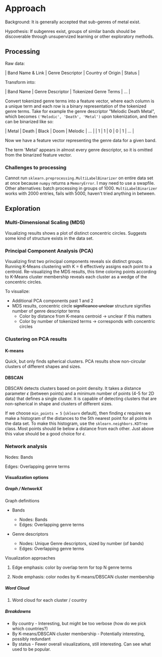 # Approach

Background: It is generally accepted that sub-genres of metal exist.

Hypothesis: If subgenres exist, groups of similar bands should be discoverable
through unsupervized learning or other exploratory methods.

## Processing

Raw data:

| Band Name & Link | Genre Descriptor | Country of Origin | Status |

Transform into:

| Band Name | Genre Descriptor | Tokenized Genre Terms | ... |

Convert tokenized genre terms into a feature vector, where each column is a 
unique term and each row is a binary representation of the tokenized genre
terms. Take for example the genre descriptor "Melodic Death Metal", which
becomes `('Melodic', 'Death', 'Metal')` upon tokenization, and then can be
binarized like so:

| Metal | Death | Black | Doom | Melodic | ... |
| 1     | 1     | 0     | 0    | 1       | ... |

Now we have a feature vector representing the genre data for a given band.

The term 'Metal' appears in almost every genre descriptor, so it is omitted
from the binarized feature vector.

### Challenges to processing

Cannot run `sklearn.preprocessing.MultiLabelBinarizer` on entire data set at
once because `numpy` returns a `MemoryError`. I may need to use a swapfile.
Other alternatives: batch processing in groups of 1000. `MultiLabelBinarizer`
works with 2000 entries, fails with 5000, haven't tried anything in between.

## Exploration

### Multi-Dimensional Scaling (MDS)

Visualizing results shows a plot of distinct concentric circles. Suggests some
kind of structure exists in the data set.

### Principal Component Analysis (PCA)

Visualizing first two principal components reveals six distinct groups.
Running K-Means clustering with K = 6 effectively assigns each point to a
centroid. Re-visualizing the MDS results, this time coloring points according
to K-Means cluster membership reveals each cluster as a wedge of the concentric
circles.

To visualize:
* Additional PCA components past 1 and 2
* MDS results, concentric circle ~~significance unclear~~ structure signifies number
of genre descriptor terms
	* Color by distance from K-means centroid -> unclear if this matters
	* Color by number of tokenized terms -> corresponds with concentric circles

### Clustering on PCA results

#### K-means
Quick, but only finds spherical clusters. PCA results show non-circular
clusters of different shapes and sizes.

#### DBSCAN
DBSCAN detects clusters based on point density. It takes a distance parameter
$\epsilon$ (between points) and a minimum number of points (4-5 for 2D data)
that defines a single cluster. It is capable of detecting clusters that are
non-spherical in shape and clusters of different sizes.

If we choose `min_points = 5` (`sklearn` default), then finding $\epsilon$
requires we make a histogram of the distances to the 5th nearest point for all
points in the data set. To make this histogram, use the
`sklearn.neighbors.KDTree` class. Most points should lie below a distance from
each other. Just above this value should be a good choice for $\epsilon$.

### Network analysis

Nodes: Bands

Edges: Overlapping genre terms

#### Visualization options

##### Graph / NetworkX

Graph definitions

* Bands
	* Nodes: Bands
	* Edges: Overlapping genre terms

* Genre descriptors
	* Nodes: Unique Genre descriptors, sized by number (of bands)
	* Edges: Overlapping genre terms


Visualization approaches

1. Edge emphasis: color by overlap term for top N genre terms

2. Node emphasis: color nodes by K-means/DBSCAN cluster membership

##### Word Cloud

1. Word cloud for each cluster / country

##### Breakdowns

* By country - Interesting, but might be too verbose (how do we pick which
countries?)
* By K-means/DBSCAN cluster membership - Potentially interesting, possibly
redundant
* By status - Fewer overall visualizations, still interesting. Can see what
used to be popular.
